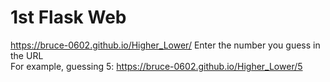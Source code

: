 # 1st Flask Web <br>
https://bruce-0602.github.io/Higher_Lower/
Enter the number you guess in the URL <br>
For example, guessing 5: https://bruce-0602.github.io/Higher_Lower/5